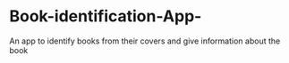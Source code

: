 # Book-identification-App-
An app to identify books from their covers and give information about the book
